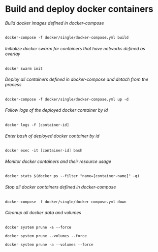 # Build and deploy docker containers

###### Build docker images defined in docker-compose

```
docker-compose -f docker/single/docker-compose.yml build
```

###### Initialize docker swarm for containers that have networks defined as overlay

```
docker swarm init
```

###### Deploy all containers defined in docker-compose and detach from the process

```
docker-compose -f docker/single/docker-compose.yml up -d
```

###### Follow logs of the deployed docker container by id

```
docker logs -f [container-id]
```

###### Enter bash of deployed docker container by id

```
docker exec -it [container-id] bash
```

###### Monitor docker containers and their resource usage

```
docker stats $(docker ps --filter "name=[container-name]" -q)
```

###### Stop all docker containers defined in docker-compose

```
docker-compose -f docker/single/docker-compose.yml down
```

###### Cleanup all docker data and volumes

```
docker system prune -a --force
```

```
docker system prune --volumes --force
```

```
docker system prune -a --volumes --force
```